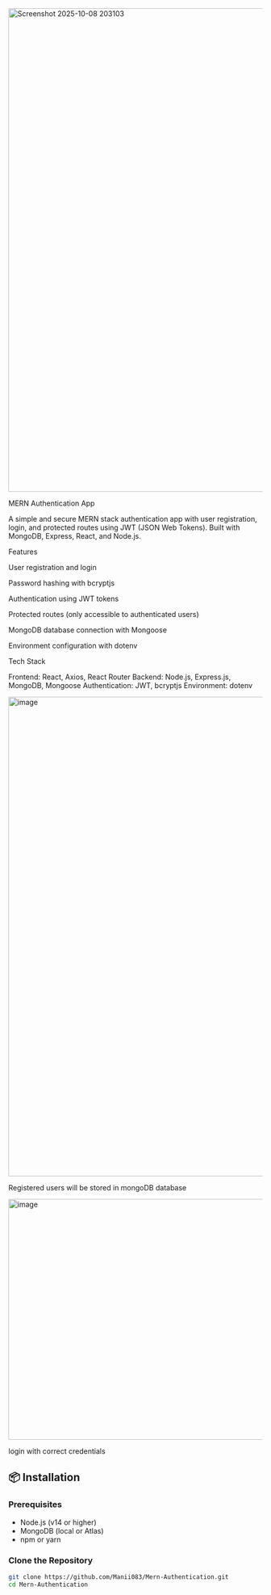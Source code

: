 <img width="1915" height="958" alt="Screenshot 2025-10-08 203103" src="https://github.com/user-attachments/assets/36338d09-81b3-4770-b91a-e9969855318d" />


MERN Authentication App

A simple and secure MERN stack authentication app with user registration, login, and protected routes using JWT (JSON Web Tokens).
Built with MongoDB, Express, React, and Node.js.

Features

User registration and login

Password hashing with bcryptjs

Authentication using JWT tokens

Protected routes (only accessible to authenticated users)

MongoDB database connection with Mongoose

Environment configuration with dotenv

Tech Stack

Frontend: React, Axios, React Router
Backend: Node.js, Express.js, MongoDB, Mongoose
Authentication: JWT, bcryptjs
Environment: dotenv

<img width="1905" height="950" alt="image" src="https://github.com/user-attachments/assets/da5192ed-f74f-44c4-8047-2add469e7b76" />

Registered users will be stored in mongoDB database 

<img width="959" height="477" alt="image" src="https://github.com/user-attachments/assets/11bd9256-e40a-4d6f-8d69-46d7f0450827" />

login with correct credentials

## 📦 Installation

### Prerequisites
- Node.js (v14 or higher)
- MongoDB (local or Atlas)
- npm or yarn

### Clone the Repository
```bash
git clone https://github.com/Manii083/Mern-Authentication.git
cd Mern-Authentication


